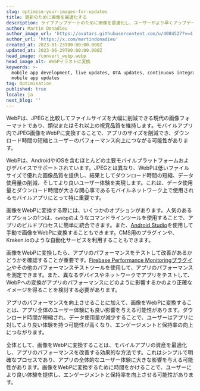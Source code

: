 ```yaml
---
slug: optimise-your-images-for-updates
title: 更新のために画像を最適化する
description: ライブアップデートのために画像を最適化し、ユーザーがより早くアップデートを受け取る手助けをする方法。
author: Martin Donadieu
author_image_url: 'https://avatars.githubusercontent.com/u/4084527?v=4'
author_url: 'https://x.com/martindonadieu'
created_at: 2023-01-23T00:00:00.000Z
updated_at: 2023-06-29T00:00:00.000Z
head_image: /convert_webp.webp
head_image_alt: WebPイラストに変換
keywords: >-
  mobile app development, live updates, OTA updates, continuous integration,
  mobile app updates
tag: Optimisation
published: true
locale: ja
next_blog: ''
---
```

WebPは、JPEGと比較してファイルサイズを大幅に削減できる現代の画像フォーマットであり、類似またはそれ以上の視覚品質を維持します。モバイルアプリ内でJPEG画像をWebPに変換することで、アプリのサイズを削減でき、ダウンロード時間の短縮とユーザーのパフォーマンス向上につながる可能性があります。

WebPは、AndroidやiOSを含むほとんどの主要モバイルプラットフォームおよびデバイスでサポートされています。JPEGとは異なり、WebPは低いファイルサイズで優れた画像品質を提供し、結果としてダウンロード時間の短縮、データ使用量の削減、そしてより良いユーザー体験を実現します。これは、データ使用量とダウンロード時間が大きな関心事であるモバイルネットワーク上で使用されるモバイルアプリにとって特に重要です。

画像をWebPに変換する際には、いくつかのオプションがあります。人気のあるオプションの1つは、`cwebp`のようなコマンドラインツールを使用することで、アプリのビルドプロセスに簡単に統合できます。また、[Android Studio](https://sites.google.com/a/android.com/tools/tech-docs/webp/)を使用して手動で画像をWebPに変換することもできます。CMS用のプラグインや、Kraken.ioのような自動化サービスを利用することもできます。

画像をWebPに変換したら、アプリのパフォーマンスをテストして改善があるかどうかを確認することが重要です。[Firebase Performance Monitoringプラグイン](https://github.com/capawesome-team/capacitor-firebase/tree/main/packages/performance/)やその他のパフォーマンステストツールを使用して、アプリのパフォーマンスを測定できます。また、異なるデバイスやネットワークでアプリをテストして、WebPへの変換がアプリのパフォーマンスにどのように影響するかのより正確なイメージを得ることを検討する必要があります。

アプリのパフォーマンスを向上させることに加えて、画像をWebPに変換することは、アプリ全体のユーザー体験にも良い影響を与える可能性があります。ダウンロード時間が短縮され、データ使用量が減少することで、ユーザーはアプリに対してより良い体験を持つ可能性が高くなり、エンゲージメントと保持率の向上につながります。

全体として、画像をWebPに変換することは、モバイルアプリの資産を最適化し、アプリのパフォーマンスを改善する効果的な方法です。これはシンプルで明確なプロセスであり、アプリの全体的なユーザー体験に大きな影響を与える可能性があります。画像をWebPに変換するために時間をかけることで、ユーザーにより良い体験を提供し、エンゲージメントと保持率を向上させる可能性があります。
